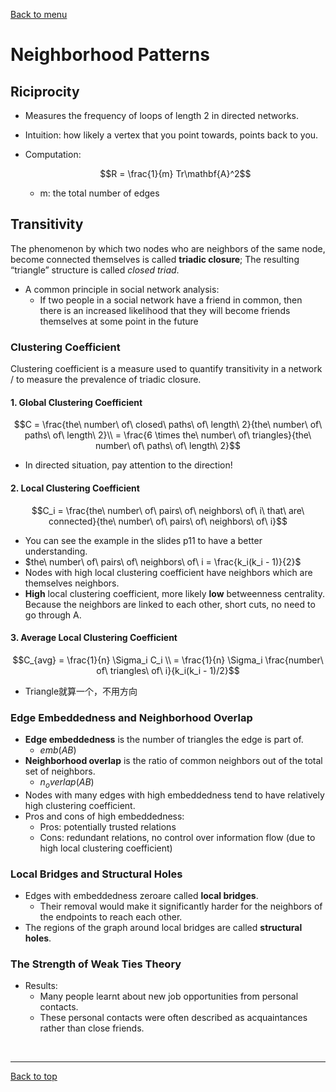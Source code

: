 [Back to menu](/README.md)

<h1 id = "4">Neighborhood Patterns</h1>

## Riciprocity

- Measures the frequency of loops of length 2 in directed networks. 
- Intuition: how likely a vertex that you point towards, points back to you. 
- Computation: 

    $$R = \frac{1}{m} Tr\mathbf{A}^2$$

    - m: the total number of edges

## Transitivity

The phenomenon by which two nodes who are neighbors of the same node, become connected themselves is called **triadic closure**; The resulting “triangle” structure is called *closed triad*. 

- A common principle in social network analysis:
    - If two people in  a social network have a friend in common, then there is an increased likelihood that they will become friends themselves at some point in the future

### Clustering Coefficient

Clustering coefficient is a measure used to quantify transitivity in a network / to measure the prevalence of triadic closure. 

#### 1. Global Clustering Coefficient

$$C = \frac{the\ number\ of\ closed\ paths\ of\ length\ 2}{the\ number\ of\ paths\ of\ length\ 2}\\ = \frac{6 \times the\ number\ of\ triangles}{the\ number\ of\ paths\ of\ length\ 2}$$

- In directed situation, pay attention to the direction! 

#### 2. Local Clustering Coefficient

$$C_i = \frac{the\ number\ of\ pairs\ of\ neighbors\ of\ i\ that\ are\ connected}{the\ number\ of\ pairs\ of\ neighbors\ of\ i}$$

- You can see the example in the slides p11 to have a better understanding. 
- $the\ number\ of\ pairs\ of\ neighbors\ of\ i = \frac{k_i(k_i - 1)}{2}$
- Nodes with high local clustering coefficient have neighbors which are themselves neighbors. 
- **High** local clustering coefficient, more likely **low** betweenness centrality. Because the neighbors are linked to each other, short cuts, no need to go through A. 

#### 3. Average Local Clustering Coefficient

$$C_{avg} = \frac{1}{n} \Sigma_i C_i \\ = \frac{1}{n} \Sigma_i \frac{number\ of\ triangles\ of\ i}{k_i(k_i - 1)/2}$$

- Triangle就算一个，不用方向

### Edge Embeddedness and Neighborhood Overlap

- **Edge embeddedness** is the number of triangles the edge is part of. 
    - $emb(AB)$
- **Neighborhood overlap** is the ratio of common neighbors out of the total set of neighbors. 
    - $n_overlap(AB)$
- Nodes with many edges with high embeddedness tend to have relatively high clustering coefficient.
- Pros and cons of high embeddedness: 
    - Pros: potentially trusted relations
    - Cons: redundant relations, no control over information flow (due to high local clustering coefficient)

### Local Bridges and Structural Holes

- Edges with embeddedness zeroare called **local bridges**.
    - Their removal would make it significantly harder for the neighbors of the endpoints to reach each other. 
- The regions of the graph around local bridges are called **structural holes**. 

### The Strength of Weak Ties Theory

- Results: 
    - Many people learnt about new job opportunities from personal contacts. 
    - These personal contacts were often described as acquaintances rather than close friends. 

&nbsp;

---

[Back to top](#4)